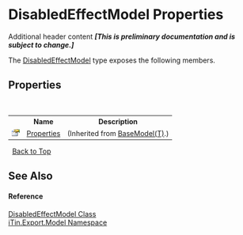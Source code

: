 # DisabledEffectModel Properties
Additional header content _**\[This is preliminary documentation and is subject to change.\]**_

The <a href="7fac3e0f-e3c5-bdf2-a722-1b3e2837e304">DisabledEffectModel</a> type exposes the following members.


## Properties
&nbsp;<table><tr><th></th><th>Name</th><th>Description</th></tr><tr><td>![Public property](media/pubproperty.gif "Public property")</td><td><a href="7e88785e-5670-4515-defa-d3f60ae16111">Properties</a></td><td> (Inherited from <a href="6632f561-4175-f1f2-939c-ac8b10159529">BaseModel(T)</a>.)</td></tr></table>&nbsp;
<a href="#disabledeffectmodel-properties">Back to Top</a>

## See Also


#### Reference
<a href="7fac3e0f-e3c5-bdf2-a722-1b3e2837e304">DisabledEffectModel Class</a><br /><a href="ef57ffcc-e95e-b212-5a46-9aa6f5a3511f">iTin.Export.Model Namespace</a><br />
